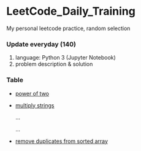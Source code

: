 # LeetCode_Daily_Training
My personal leetcode practice, random selection
### Update everyday (140)
1) language: Python 3 (Jupyter Notebook)
2) problem description & solution 
### Table
* [power of two](https://github.com/xlyue92/LeetCode_Daily_Training/blob/master/%20power%20of%20two.ipynb)
* [multiply strings](https://github.com/xlyue92/LeetCode_Daily_Training/blob/master/multiply%20strings.ipynb)

     ...
     
     ...
   
* [remove duplicates from sorted array](https://github.com/xlyue92/LeetCode_Daily_Training/blob/master/remove%20duplicates%20from%20sorted%20array.ipynb)
